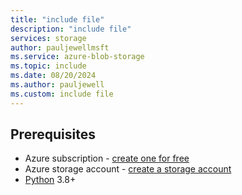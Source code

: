 ```yaml
---
title: "include file"
description: "include file"
services: storage
author: pauljewellmsft
ms.service: azure-blob-storage
ms.topic: include
ms.date: 08/20/2024
ms.author: pauljewell
ms.custom: include file
---
```


## Prerequisites

- Azure subscription - [create one for free](https://azure.microsoft.com/free/students/?cid=msft_learn)
- Azure storage account - [create a storage account](../../articles/storage/common/storage-account-create.md)
- [Python](https://www.python.org/downloads/) 3.8+